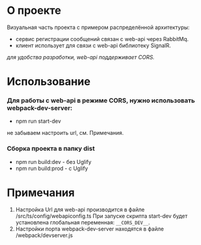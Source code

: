 # О проекте
Визуальная часть проекта с примером распределённой архитектуры:
- сервис регистрации сообщений связан с web-api через RabbitMq.
- клиент использует для связи с web-api библиотеку SignalR.

_для удобства разработки, web-api поддерживает CORS._

# Использование
### Для работы с web-api в режиме CORS, нужно использовать webpack-dev-server:
- npm run start-dev

не забываем настроить url, см. Примечания.

### Сборка проекта в папку dist
- npm run build:dev - без Uglify
- npm run build:prod - с Uglify

# Примечания
1. Настройка Url для web-api производится в файле /src/ts/config/webapiconfig.ts
При запуске скрипта start-dev будет установлена глобальная переменная: `__CORS_DEV__`.
2. Настройки порта webpack-dev-server находятся в файле /webpack/devserver.js